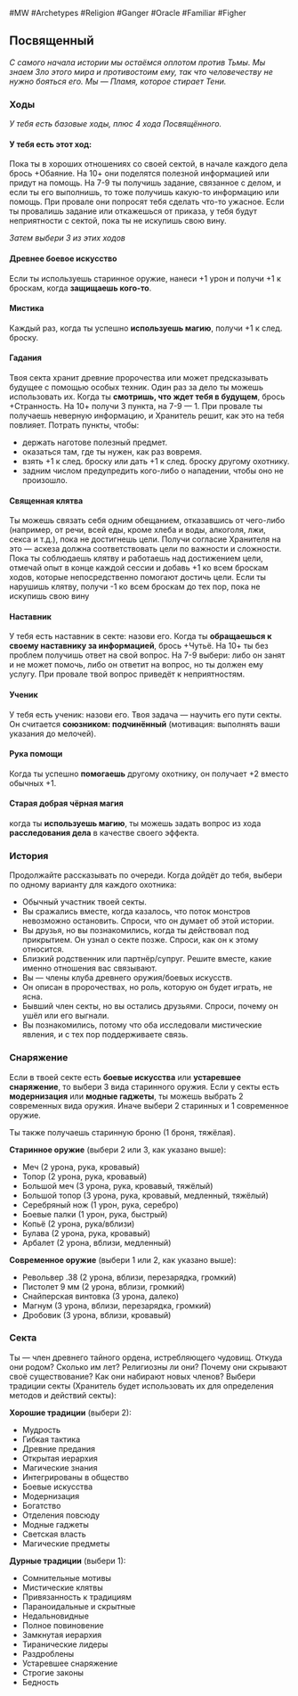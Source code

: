#MW #Archetypes #Religion #Ganger #Oracle #Familiar #Figher 

## Посвященный
*С самого начала истории мы остаёмся оплотом против Тьмы. Мы знаем Зло этого мира и противостоим ему, так что человечеству не нужно бояться его. Мы — Пламя, которое стирает Тени.*

### Ходы
*У тебя есть базовые ходы, плюс 4 хода Посвящённого.* 
#### У тебя есть этот ход: 
Пока ты в хороших отношениях со своей сектой, в начале каждого дела брось +Обаяние. На 10+ они поделятся полезной информацией или придут на помощь. На 7-9 ты получишь задание, связанное с делом, и если ты его выполнишь, то тоже получишь какую-то информацию или помощь. При провале они попросят тебя сделать что-то ужасное. Если ты провалишь задание или откажешься от приказа, у тебя будут неприятности с сектой, пока ты не искупишь свою вину. 

*Затем выбери 3 из этих ходов*
#### Древнее боевое искусство
Если ты используешь старинное оружие, нанеси +1 урон и получи +1 к броскам, когда **защищаешь кого-то**. 

#### Мистика
Каждый раз, когда ты успешно **используешь магию**, получи +1 к след. броску. 

#### Гадания
Твоя секта хранит древние пророчества или может предсказывать будущее с помощью особых техник. Один раз за дело ты можешь использовать их. Когда ты **смотришь, что ждет тебя в будущем**, брось +Странность. На 10+ получи 3 пункта, на 7-9 — 1. При провале ты получаешь неверную информацию, и Хранитель решит, как это на тебя повлияет. Потрать пункты, чтобы: 
-  держать наготове полезный предмет. 
-  оказаться там, где ты нужен, как раз вовремя. 
-  взять +1 к след. броску или дать +1 к след. броску другому охотнику. 
-  задним числом предупредить кого-либо о нападении, чтобы оно не произошло. 

#### Священная клятва
Ты можешь связать себя одним обещанием, отказавшись от чего-либо (например, от речи, всей еды, кроме хлеба и воды, алкоголя, лжи, секса и т.д.), пока не достигнешь цели. Получи согласие Хранителя на это — аскеза должна соответствовать цели по важности и сложности. Пока ты соблюдаешь клятву и работаешь над достижением цели, отмечай опыт в конце каждой сессии и добавь +1 ко всем броскам ходов, которые непосредственно помогают достичь цели. Если ты нарушишь клятву, получи -1 ко всем броскам до тех пор, пока не искупишь свою вину 

#### Наставник
У тебя есть наставник в секте: назови его. Когда ты **обращаешься к своему наставнику за информацией**, брось +Чутьё. На 10+ ты без проблем получишь ответ на свой вопрос. На 7-9 выбери: либо он занят и не может помочь, либо он ответит на вопрос, но ты должен ему услугу. При провале твой вопрос приведёт к неприятностям. 

#### Ученик
У тебя есть ученик: назови его. Твоя задача — научить его пути секты. Он считается **союзником: подчинённый** (мотивация: выполнять ваши указания до мелочей). 

#### Рука помощи
Когда ты успешно **помогаешь** другому охотнику, он получает +2 вместо обычных +1. 

#### Старая добрая чёрная магия
когда ты **используешь магию**, ты можешь задать вопрос из хода **расследования дела** в качестве своего эффекта. 

### История
Продолжайте рассказывать по очереди. Когда дойдёт до тебя, выбери по одному варианту для каждого охотника: 
-  Обычный участник твоей секты. 
-  Вы сражались вместе, когда казалось, что поток монстров невозможно остановить. Спроси, что он думает об этой истории. 
-  Вы друзья, но вы познакомились, когда ты действовал под прикрытием. Он узнал о секте позже. Спроси, как он к этому относится. 
-  Близкий родственник или партнёр/супруг. Решите вместе, какие именно отношения вас связывают. 
-  Вы — члены клуба древнего оружия/боевых искусств. 
-  Он описан в пророчествах, но роль, которую он будет играть, не ясна. 
-  Бывший член секты, но вы остались друзьями. Спроси, почему он ушёл или его выгнали. 
-  Вы познакомились, потому что оба исследовали мистические явления, и с тех пор поддерживаете связь. 

### Снаряжение
Если в твоей секте есть **боевые искусства** или **устаревшее снаряжение**, то выбери 3 вида старинного оружия. Если у секты есть **модернизация** или **модные гаджеты**, ты можешь выбрать 2 современных вида оружия. 
Иначе выбери 2 старинных и 1 современное оружие. 

Ты также получаешь старинную броню (1 броня, тяжёлая). 

**Старинное оружие** (выбери 2 или 3, как указано выше): 
- Меч (2 урона, рука, кровавый) 
- Топор (2 урона, рука, кровавый) 
- Большой меч (3 урона, рука, кровавый, тяжёлый) 
- Большой топор (3 урона, рука, кровавый, медленный, тяжёлый) 
- Серебряный нож (1 урон, рука, серебро) 
- Боевые палки (1 урон, рука, быстрый) 
- Копьё (2 урона, рука/вблизи) 
- Булава (2 урона, рука, кровавый) 
- Арбалет (2 урона, вблизи, медленный) 

**Современное оружие** (выбери 1 или 2, как указано выше): 
- Револьвер .38 (2 урона, вблизи, перезарядка, громкий) 
- Пистолет 9 мм (2 урона, вблизи, громкий) 
- Снайперская винтовка (3 урона, далеко) 
- Магнум (3 урона, вблизи, перезарядка, громкий) 
- Дробовик (3 урона, вблизи, кровавый)


### Секта
Ты — член древнего тайного ордена, истребляющего чудовищ. Откуда они родом? Сколько им лет? Религиозны ли они? Почему они скрывают своё существование? Как они набирают новых членов?
Выбери традиции секты (Хранитель будет использовать их для определения методов и действий секты):

**Хорошие традиции** (выбери 2): 
- Мудрость 
- Гибкая тактика 
- Древние предания 
- Открытая иерархия 
- Магические знания 
- Интегрированы в общество
- Боевые искусства  
- Модернизация 
- Богатство 
- Отделения повсюду 
- Модные гаджеты 
- Светская власть 
- Магические предметы 

**Дурные традиции** (выбери 1): 
- Сомнительные мотивы 
- Мистические клятвы 
- Привязанность к традициям
- Параноидальные и скрытные 
- Недальновидные 
- Полное повиновение 
- Замкнутая иерархия 
- Тиранические лидеры 
- Раздроблены 
- Устаревшее снаряжение 
- Строгие законы 
- Бедность 